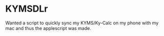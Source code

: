 # KYMSDLr
Wanted a script to quickly sync my KYMS/Ky-Calc on my phone with my mac and thus the applescript was made.
